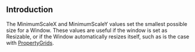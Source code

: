 ## Introduction

The MinimumScaleX and MinimumScaleY values set the smallest possible size for a Window. These values are useful if the window is set as Resizable, or if the Window automatically resizes itself, such as is the case with [PropertyGrids](/frb/docs/index.php?title=FlatRedBall.Gui.PropertyGrid.md "FlatRedBall.Gui.PropertyGrid").
